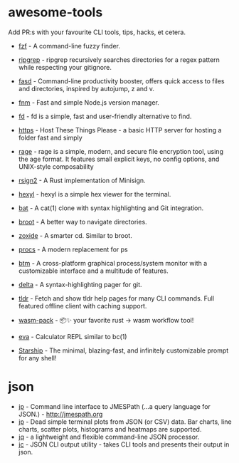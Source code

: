 # awesome-tools
Add PR:s with your favourite CLI tools, tips, hacks, et cetera.

- [fzf](https://github.com/junegunn/fzf) - A command-line fuzzy finder.

- [ripgrep](https://github.com/BurntSushi/ripgrep) - ripgrep recursively searches directories for a regex pattern while respecting your gitignore.

- [fasd](https://github.com/clvv/fasd) - Command-line productivity booster, offers quick access to files and directories, inspired by autojump, z and v.

- [fnm](https://github.com/Schniz/fnm) - Fast and simple Node.js version manager.

- [fd](https://crates.io/crates/fd-find) - fd is a simple, fast and user-friendly alternative to find.

- [https](https://crates.io/crates/https) - Host These Things Please - a basic HTTP server for hosting a folder fast and simply

- [rage](https://crates.io/crates/rage) - rage is a simple, modern, and secure file encryption tool, using the age format. It features small explicit keys, no config options, and UNIX-style composability

- [rsign2](https://crates.io/crates/rsign2) - A Rust implementation of Minisign.

- [hexyl](https://crates.io/crates/hexyl) - hexyl is a simple hex viewer for the terminal.

- [bat](https://crates.io/crates/bat) - A cat(1) clone with syntax highlighting and Git integration.

- [broot](https://crates.io/crates/broot) - A better way to navigate directories.

- [zoxide](https://crates.io/crates/zoxide) - A smarter cd. Similar to broot.

- [procs](https://crates.io/crates/procs) - A modern replacement for ps

- [btm](https://crates.io/crates/bottom) - A cross-platform graphical process/system monitor with a customizable interface and a multitude of features.

- [delta](https://crates.io/crates/git-delta) - A syntax-highlighting pager for git.

- [tldr](https://crates.io/crates/tealdeer) - Fetch and show tldr help pages for many CLI commands. Full featured offline client with caching support.

- [wasm-pack](https://crates.io/crates/wasm-pack) - 📦✨ your favorite rust -> wasm workflow tool!

- [eva](https://crates.io/crates/eva) - Calculator REPL similar to bc(1)

- [Starship](https://starship.rs/) - The minimal, blazing-fast, and infinitely customizable prompt for any shell! 

# json

- [jp](https://github.com/jmespath/jp) - Command line interface to JMESPath (...a query language for JSON.) - http://jmespath.org
- [jp](https://github.com/sgreben/jp) - Dead simple terminal plots from JSON (or CSV) data. Bar charts, line charts, scatter plots, histograms and heatmaps are supported.
- [jq](https://stedolan.github.io/jq/) - a lightweight and flexible command-line JSON processor.
- [jc](https://github.com/kellyjonbrazil/jc) - JSON CLI output utility - takes CLI tools and presents their output in json.
